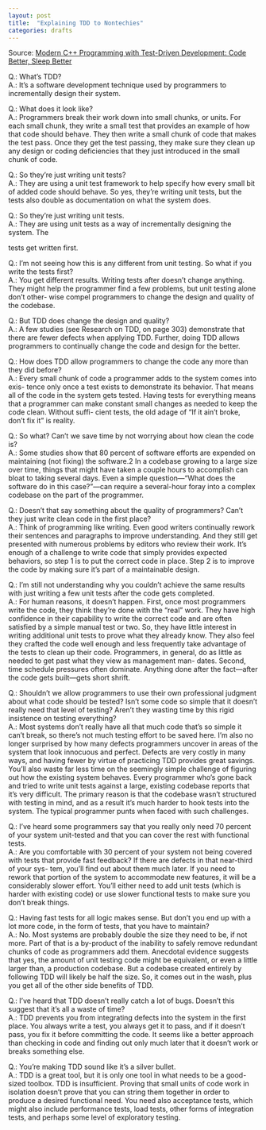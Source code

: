 ```yaml
---
layout: post
title:  "Explaining TDD to Nontechies"
categories: drafts
---
```


Source: [
Modern C++ Programming with Test-Driven Development: Code Better, Sleep Better](https://www.amazon.com/Modern-Programming-Test-Driven-Development-Better/dp/1937785483)

Q.: What’s TDD?
<br/>
A.: It’s a software development technique used by programmers to incrementally design their system.

Q.: What does it look like?
<br/>
A.: Programmers break their work down into small chunks, or units. For each small chunk, they write a small test that provides an example of how that code should behave. They then write a small chunk of code that makes the test pass. Once they get the test passing, they make sure they clean up any design or coding deficiencies that they just introduced in the small chunk of code.

Q.: So they’re just writing unit tests?
<br/>
A.: They are using a unit test framework to help specify how every small bit of added code should behave. So yes, they’re writing unit tests, but the tests also double as documentation on what the system does.

Q.: So they’re just writing unit tests.
<br/>
A.: They are using unit tests as a way of incrementally designing the system. The

tests get written first.

Q.: I’m not seeing how this is any different from unit testing. So what if you write the tests first?
<br/>
A.: You get different results. Writing tests after doesn’t change anything. They might help the programmer find a few problems, but unit testing alone don’t other- wise compel programmers to change the design and quality of the codebase.

Q.: But TDD does change the design and quality?
<br/>
A.: A few studies (see Research on TDD, on page 303) demonstrate that there are fewer defects when applying TDD. Further, doing TDD allows programmers to continually change the code and design for the better.

Q.: How does TDD allow programmers to change the code any more than they did before?
<br/>
A.: Every small chunk of code a programmer adds to the system comes into exis- tence only once a test exists to demonstrate its behavior. That means all of the code in the system gets tested. Having tests for everything means that a programmer can make constant small changes as needed to keep the code clean. Without suffi- cient tests, the old adage of “If it ain’t broke, don’t fix it” is reality.

Q.: So what? Can’t we save time by not worrying about how clean the code is?
<br/>
A.: Some studies show that 80 percent of software efforts are expended on maintaining (not fixing) the software.2 In a codebase growing to a large size over time, things that might have taken a couple hours to accomplish can bloat to taking several days. Even a simple question—“What does the software do in this case?”—can require a several-hour foray into a complex codebase on the part of the programmer.

Q.: Doesn’t that say something about the quality of programmers? Can’t they just write clean code in the first place?
<br/>
A.: Think of programming like writing. Even good writers continually rework their sentences and paragraphs to improve understanding. And they still get presented with numerous problems by editors who review their work. It’s enough of a challenge to write code that simply provides expected behaviors, so step 1 is to put the correct code in place. Step 2 is to improve the code by making sure it’s part of a maintainable design.

Q.: I’m still not understanding why you couldn’t achieve the same results with just writing a few unit tests after the code gets completed.
<br/>
A.: For human reasons, it doesn’t happen. First, once most programmers write the code, they think they’re done with the “real” work. They have high confidence in their capability to write the correct code and are often satisfied by a simple manual test or two. So, they have little interest in writing additional unit tests to prove what they already know. They also feel they crafted the code well enough and less frequently take advantage of the tests to clean up their code. Programmers, in general, do as little as needed to get past what they view as management man- dates. Second, time schedule pressures often dominate. Anything done after the fact—after the code gets built—gets short shrift.

Q.: Shouldn’t we allow programmers to use their own professional judgment about what code should be tested? Isn’t some code so simple that it doesn’t really need that level of testing? Aren’t they wasting time by this rigid insistence on testing everything?
<br/>
A.: Most systems don’t really have all that much code that’s so simple it can’t break, so there’s not much testing effort to be saved here. I’m also no longer surprised by how many defects programmers uncover in areas of the system that look innocuous and perfect. Defects are very costly in many ways, and having fewer by virtue of practicing TDD provides great savings. You’ll also waste far less time on the seemingly simple challenge of figuring out how the existing system behaves. Every programmer who’s gone back and tried to write unit tests against a large, existing codebase reports that it’s very difficult. The primary reason is that the codebase wasn’t structured with testing in mind, and as a result it’s much harder to hook tests into the system. The typical programmer punts when faced with such challenges.

Q.: I’ve heard some programmers say that you really only need 70 percent of your system unit-tested and that you can cover the rest with functional tests.
<br/>
A.: Are you comfortable with 30 percent of your system not being covered with tests that provide fast feedback? If there are defects in that near-third of your sys- tem, you’ll find out about them much later. If you need to rework that portion of the system to accommodate new features, it will be a considerably slower effort. You’ll either need to add unit tests (which is harder with existing code) or use slower functional tests to make sure you don’t break things.

Q.: Having fast tests for all logic makes sense. But don’t you end up with a lot more code, in the form of tests, that you have to maintain?
<br/>
A.: No. Most systems are probably double the size they need to be, if not more. Part of that is a by-product of the inability to safely remove redundant chunks of code as programmers add them. Anecdotal evidence suggests that yes, the amount of unit testing code might be equivalent, or even a little larger than, a production codebase. But a codebase created entirely by following TDD will likely be half the size. So, it comes out in the wash, plus you get all of the other side benefits of TDD.

Q.: I’ve heard that TDD doesn’t really catch a lot of bugs. Doesn’t this suggest that it’s all a waste of time?
<br/>
A.: TDD prevents you from integrating defects into the system in the first place. You always write a test, you always get it to pass, and if it doesn’t pass, you fix it before committing the code. It seems like a better approach than checking in code and finding out only much later that it doesn’t work or breaks something else.

Q.: You’re making TDD sound like it’s a silver bullet.
<br/>
A.: TDD is a great tool, but it is only one tool in what needs to be a good-sized toolbox. TDD is insufficient. Proving that small units of code work in isolation doesn’t prove that you can string them together in order to produce a desired functional need. You need also acceptance tests, which might also include performance tests, load tests, other forms of integration tests, and perhaps some level of exploratory testing.